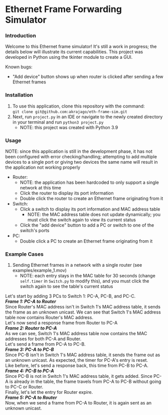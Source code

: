 # Ethernet Frame Forwarding Simulator

### Introduction
Welcome to this Ethernet frame simulator! It's still a work in progress; the details below will illustrate its current capabilities. This project was developed in Python using the tkinter module to create a GUI.

Known bugs:
- "Add device" button shows up when router is clicked after sending a few Ethernet frames

### Installation

1) To use this application, clone this repository with the command:  
`git clone git@github.com:akrajago/eth-frame-sim.git`
2) Next, run `project.py` in an IDE or navigate to the newly created directory in your terminal and run `python3 project.py`
    - NOTE: this project was created with Python 3.9

### Usage
NOTE: since this application is still in the development phase, it has not been configured with error checking/handling; attempting to add multiple devices to a single port or giving two devices the same name will result in the application not working properly
- Router:  
  - NOTE: the application has been hardcoded to only support a single network at this time
  - Click the router to display its port information
  - Double click the router to create an Ethernet frame originating from it
- Switch:
  - Click a switch to display its port information and MAC address table
    - NOTE: the MAC address table does not update dynamically; you must click the switch again to view its current status
  - Click the "add device" button to add a PC or switch to one of the switch's ports
- PC:
  - Double click a PC to create an Ethernet frame originating from  it

### Example Cases
1) Sending Ethernet frames in a network with a single router (see examples/example_1.mov)
   - NOTE: each entry stays in the MAC table for 30 seconds (change `self.timer` in `Switch.py` to modify this), and you must click the switch again to see the table's current status
   
Let's start by adding 3 PCs to Switch 1: PC-A, PC-B, and PC-C.  
***Frame 1: PC-A to Router***  
Since Router's MAC address isn't in Switch 1's MAC address table, it sends the frame as an unknown unicast. We can see that Switch 1's MAC address table now contains Router's MAC address.  
Let's now send a response frame from Router to PC-A  
***Frame 2: Router to PC-A***   
As we can see, Switch 1's MAC address table now contains the MAC addresses for both PC-A and Router.  
Let's send a frame from PC-A to PC-B.  
***Frame 3: PC-A to PC-B***  
Since PC-B isn't in Switch 1's MAC address table, it sends the frame out as an unknown unicast. As expected, the timer for PC-A's entry is reset.    
Like before, let's send a response back, this time from PC-B to PC-A.  
***Frame 4: PC-B to PC-A***  
Since PC-B is not in Switch 1's MAC address table, it gets added. Since PC-A is already in the table, the frame travels from PC-A to PC-B without going to PC-C or Router.  
Finally, let's let the entry for Router expire.  
***Frame 5: PC-A to Router***   
Now, when we send a frame from PC-A to Router, it is again sent as an unknown unicast.